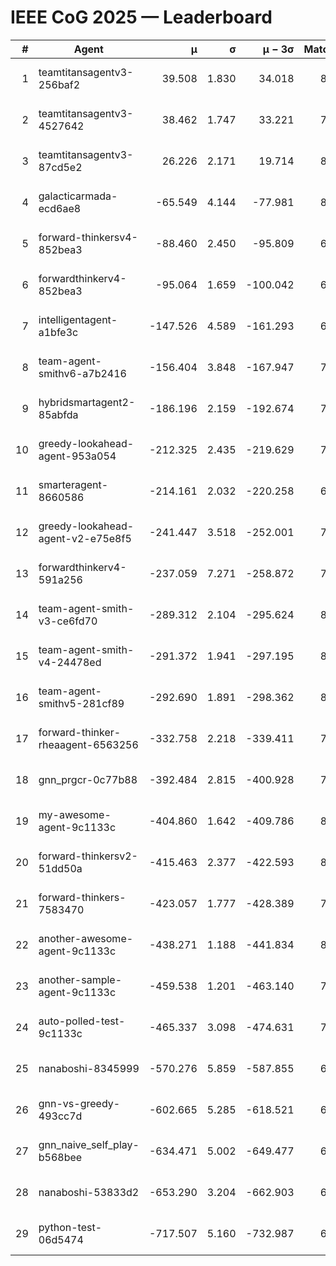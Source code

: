 # IEEE CoG 2025 — Leaderboard

| # | Agent | μ | σ | μ − 3σ | Matches | Updated |
|---:|---|---:|---:|---:|---:|---|
| 1 | teamtitansagentv3-256baf2 | 39.508 | 1.830 | 34.018 | 8340 | 2025-08-20 08:54 |
| 2 | teamtitansagentv3-4527642 | 38.462 | 1.747 | 33.221 | 7734 | 2025-08-20 08:54 |
| 3 | teamtitansagentv3-87cd5e2 | 26.226 | 2.171 | 19.714 | 8626 | 2025-08-20 08:54 |
| 4 | galacticarmada-ecd6ae8 | -65.549 | 4.144 | -77.981 | 8160 | 2025-08-20 08:54 |
| 5 | forward-thinkersv4-852bea3 | -88.460 | 2.450 | -95.809 | 6847 | 2025-08-20 08:54 |
| 6 | forwardthinkerv4-852bea3 | -95.064 | 1.659 | -100.042 | 6520 | 2025-08-20 08:54 |
| 7 | intelligentagent-a1bfe3c | -147.526 | 4.589 | -161.293 | 6720 | 2025-08-20 08:54 |
| 8 | team-agent-smithv6-a7b2416 | -156.404 | 3.848 | -167.947 | 7900 | 2025-08-20 08:54 |
| 9 | hybridsmartagent2-85abfda | -186.196 | 2.159 | -192.674 | 7410 | 2025-08-20 08:54 |
| 10 | greedy-lookahead-agent-953a054 | -212.325 | 2.435 | -219.629 | 7984 | 2025-08-20 08:54 |
| 11 | smarteragent-8660586 | -214.161 | 2.032 | -220.258 | 6963 | 2025-08-20 08:54 |
| 12 | greedy-lookahead-agent-v2-e75e8f5 | -241.447 | 3.518 | -252.001 | 7864 | 2025-08-20 08:54 |
| 13 | forwardthinkerv4-591a256 | -237.059 | 7.271 | -258.872 | 7106 | 2025-08-20 08:54 |
| 14 | team-agent-smith-v3-ce6fd70 | -289.312 | 2.104 | -295.624 | 8762 | 2025-08-20 08:54 |
| 15 | team-agent-smith-v4-24478ed | -291.372 | 1.941 | -297.195 | 8702 | 2025-08-20 08:54 |
| 16 | team-agent-smithv5-281cf89 | -292.690 | 1.891 | -298.362 | 8260 | 2025-08-20 08:54 |
| 17 | forward-thinker-rheaagent-6563256 | -332.758 | 2.218 | -339.411 | 7480 | 2025-08-20 08:54 |
| 18 | gnn_prgcr-0c77b88 | -392.484 | 2.815 | -400.928 | 7530 | 2025-08-20 08:54 |
| 19 | my-awesome-agent-9c1133c | -404.860 | 1.642 | -409.786 | 8460 | 2025-08-20 08:54 |
| 20 | forward-thinkersv2-51dd50a | -415.463 | 2.377 | -422.593 | 8380 | 2025-08-20 08:54 |
| 21 | forward-thinkers-7583470 | -423.057 | 1.777 | -428.389 | 7460 | 2025-08-20 08:54 |
| 22 | another-awesome-agent-9c1133c | -438.271 | 1.188 | -441.834 | 8780 | 2025-08-20 08:54 |
| 23 | another-sample-agent-9c1133c | -459.538 | 1.201 | -463.140 | 7820 | 2025-08-20 08:54 |
| 24 | auto-polled-test-9c1133c | -465.337 | 3.098 | -474.631 | 7700 | 2025-08-20 08:54 |
| 25 | nanaboshi-8345999 | -570.276 | 5.859 | -587.855 | 6940 | 2025-08-20 08:54 |
| 26 | gnn-vs-greedy-493cc7d | -602.665 | 5.285 | -618.521 | 6440 | 2025-08-20 08:54 |
| 27 | gnn_naive_self_play-b568bee | -634.471 | 5.002 | -649.477 | 6840 | 2025-08-20 08:54 |
| 28 | nanaboshi-53833d2 | -653.290 | 3.204 | -662.903 | 6120 | 2025-08-20 08:54 |
| 29 | python-test-06d5474 | -717.507 | 5.160 | -732.987 | 6670 | 2025-08-20 08:54 |
